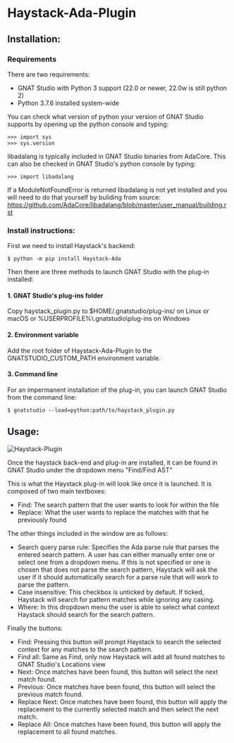# Haystack-Ada-Plugin

## Installation:
### Requirements
There are two requirements:
 - GNAT Studio with Python 3 support (22.0 or newer, 22.0w is still python 2)
 - Python 3.7.6 installed system-wide

You can check what version of python your version of GNAT Studio supports by opening up the python console and typing:
```
>>> import sys
>>> sys.version
```

libadalang is typically included in GNAT Studio binaries from AdaCore.
This can also be checked in GNAT Studio's python console by typing:
```
>>> import libadalang
```

If a ModuleNotFoundError is returned libadalang is not yet installed and you will need to do that yourself by buliding from source:
https://github.com/AdaCore/libadalang/blob/master/user_manual/building.rst

### Install instructions:
First we need to install Haystack's backend:
```
$ python -m pip install Haystack-Ada
```

Then there are three methods to launch GNAT Studio with the plug-in installed:

#### 1. GNAT Studio's plug-ins folder
Copy haystack_plugin.py to $HOME/.gnatstudio/plug-ins/ on Linux or macOS
or %USERPROFILE%\\.gnatstudio\plug-ins on Windows

#### 2. Environment variable
Add the root folder of Haystack-Ada-Plugin to the GNATSTUDIO_CUSTOM_PATH environment variable.

#### 3. Command line
For an impermanent installation of the plug-in, you can launch GNAT Studio from the command line:
```
$ gnatstudio --load=python:path/to/haystack_plugin.py
```

## Usage:
![Haystack-Plugin](https://user-images.githubusercontent.com/16014794/149335401-1479299a-f949-4847-b167-916a864c790f.PNG)

Once the haystack back-end and plug-in are installed, it can be found in GNAT Studio under the dropdown menu "Find/Find AST"

This is what the Haystack plug-in will look like once it is launched. It is composed of two main textboxes:
 - Find: The search pattern that the user wants to look for within the file
 - Replace: What the user wants to replace the matches with that he previously found

The other things included in the window are as follows:
 - Search query parse rule: Specifies the Ada parse rule that parses the entered search pattern. A user has can either manually enter one or select one from a dropdown menu. If this is not specified or one is chosen that does not parse the search pattern, Haystack will ask the user if it should automatically search for a parse rule that will work to parse the pattern.
 - Case insensitive: This checkbox is unticked by default. If ticked, Haystack will search for pattern matches while ignoring any casing.
 - Where: In this dropdown menu the user is able to select what context Haystack should search for the search pattern.

Finally the buttons:
 - Find: Pressing this button will prompt Haystack to search the selected context for any matches to the search pattern.
 - Find all: Same as Find, only now Haystack will add all found matches to GNAT Studio's Locations view
 - Next: Once matches have been found, this button will select the next match found.
 - Previous: Once matches have been found, this button will select the previous match found.
 - Replace Next: Once matches have been found, this button will apply the replacement to the currently selected match and then select the next match.
 - Replace All: Once matches have been found, this button will apply the replacement to all found matches.
